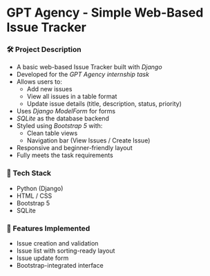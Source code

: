 # GPT Agency - Simple Web-Based Issue Tracker

### 🛠 Project Description

- A basic web-based Issue Tracker built with *Django*
- Developed for the *GPT Agency internship task*
- Allows users to:
  - Add new issues
  - View all issues in a table format
  - Update issue details (title, description, status, priority)
- Uses *Django ModelForm* for forms
- *SQLite* as the database backend
- Styled using *Bootstrap 5* with:
  - Clean table views
  - Navigation bar (View Issues / Create Issue)
- Responsive and beginner-friendly layout
- Fully meets the task requirements

### 📁 Tech Stack
- Python (Django)
- HTML / CSS
- Bootstrap 5
- SQLite

### 🚀 Features Implemented
- Issue creation and validation
- Issue list with sorting-ready layout
- Issue update form
- Bootstrap-integrated interface
